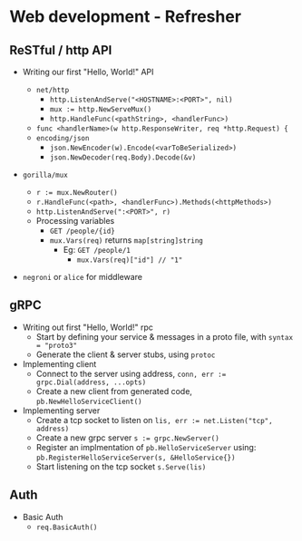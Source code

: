 # Web development - Refresher

## ReSTful / http API

- Writing our first "Hello, World!" API
  - `net/http`
    - `http.ListenAndServe("<HOSTNAME>:<PORT>", nil)`
    - `mux := http.NewServeMux()`
    - `http.HandleFunc(<pathString>, <handlerFunc>)`
  - `func <handlerName>(w http.ResponseWriter, req *http.Request) {`
  - `encoding/json`
    - `json.NewEncoder(w).Encode(<varToBeSerialized>)`
    - `json.NewDecoder(req.Body).Decode(&v)`

- `gorilla/mux`
  - `r := mux.NewRouter()`
  - `r.HandleFunc(<path>, <handlerFunc>).Methods(<httpMethods>)`
  - `http.ListenAndServe(":<PORT>", r)`
  - Processing variables
    - `GET /people/{id}`
    - `mux.Vars(req)` returns `map[string]string`
      - Eg: `GET /people/1`
        - `mux.Vars(req)["id"] // "1"`

- `negroni` or `alice` for middleware

## gRPC

- Writing out first "Hello, World!" rpc
  - Start by defining your service & messages in a proto file, with `syntax = "proto3"`
  - Generate the client & server stubs, using `protoc`
- Implementing client
  - Connect to the server using address, `conn, err := grpc.Dial(address, ...opts)`
  - Create a new client from generated code, `pb.NewHelloServiceClient()`
- Implementing server
  - Create a tcp socket to listen on `lis, err := net.Listen("tcp", address)`
  - Create a new grpc server `s := grpc.NewServer()`
  - Register an implmentation of `pb.HelloServiceServer` using: `pb.RegisterHelloServiceServer(s, &HelloService{})`
  - Start listening on the tcp socket `s.Serve(lis)`

## Auth

- Basic Auth
  - `req.BasicAuth()`
